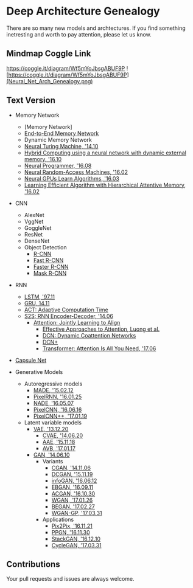 # Deep Architecture Genealogy
There are so many new models and archtectures. If you find something inetresting and worth to pay attention, please let us know.
## Mindmap Coggle Link
https://coggle.it/diagram/Wf5mYoJbsgABUF9P
![https://coggle.it/diagram/Wf5mYoJbsgABUF9P](Neural_Net_Arch_Genealogy.png)
## Text Version
* Memory Network
  * [Memory Network]
  *  [End-to-End Memory Network](https://arxiv.org/pdf/1503.08895.pdf)
  * Dynamic Memory Network
  * [Neural Turing Machine, '14.10](https://arxiv.org/pdf/1410.5401.pdf)
  * [Hybrid Computing using a neural network with dynamic external memory, '16.10](https://www.nature.com/nature/journal/v538/n7626/full/nature20101.html)
  * [Neural Programmer, '16.08](https://arxiv.org/pdf/1511.04834.pdf)
  * [Neural Random-Access Machines, '16.02](https://arxiv.org/pdf/1511.06392.pdf)
  * [Neural GPUs Learn Algorithms, '16.03](https://arxiv.org/pdf/1511.08228.pdf)
  * [Learning Efficient Algorithm with Hierarchical Attentive Memory, '16.02](https://arxiv.org/abs/1602.03218.pdf)
  
* CNN
  * AlexNet
  * VggNet
  * GoggleNet
  * ResNet
  * DenseNet
  * Object Detection
    * [R-CNN](https://arxiv.org/pdf/1311.2524.pdf)
    * [Fast R-CNN](https://arxiv.org/pdf/1504.08083.pdf)
    * [Faster R-CNN](https://arxiv.org/pdf/1506.01497.pdf)
    * [Mask R-CNN](https://arxiv.org/pdf/1703.06870.pdf)
* RNN
  * [LSTM, '97.11](http://www.mitpressjournals.org/doi/10.1162/neco.1997.9.8.1735)
  * [GRU, 14.11](https://arxiv.org/abs/1412.3555)
  * [ACT: Adaptive Computation Time](https://arxiv.org/abs/1603.08983)
  * [S2S: RNN Encoder-Decoder, '14.06](https://arxiv.org/abs/1406.1078)
    * [Attention: Jointly Learning to Align](https://arxiv.org/abs/1409.0473)
      * [Effective Approaches to Attention, Luong et al.](https://arxiv.org/abs/1508.04025)
      * [DCN: Dynamic Coattention Networks](https://arxiv.org/abs/1611.01604)
      * [DCN+](https://arxiv.org/abs/1711.00106)
      * [Transformer: Attention Is All You Need, '17.06](https://arxiv.org/abs/1706.03762)
* [Capsule Net](https://example.com)
* Generative Models
  * Autoregressive models
    * [MADE, '15.02.12](https://arxiv.org/pdf/1502.03509.pdf)
    * [PixelRNN, '16.01.25](https://arxiv.org/pdf/1601.06759.pdf)
    * [NADE, '16.05.07](https://arxiv.org/pdf/1605.02226.pdf)
    * [PixelCNN, '16.06.16](https://arxiv.org/pdf/1606.05328.pdf)
    * [PixelCNN++, '17.01.19](https://arxiv.org/pdf/1701.05517.pdf)
  * Latent variable models
    * [VAE, '13.12.20](https://arxiv.org/pdf/1312.6114.pdf)
      * [CVAE, '14.06.20](https://arxiv.org/pdf/1406.5298.pdf)
      * [AAE, '15.11.18](https://arxiv.org/pdf/1511.05644.pdf)
      * [AVB, '17.01.17](https://arxiv.org/pdf/1701.04722.pdf)
    * [GAN, '14.06.10](https://arxiv.org/abs/1406.2661)
      * Variants
        * [CGAN, '14.11.06](https://arxiv.org/pdf/1411.1784.pdf)
        * [DCGAN, '15.11.19](https://arxiv.org/pdf/1511.06434.pdf)
        * [infoGAN, '16.06.12](https://arxiv.org/pdf/1704.00028.pdf)
        * [EBGAN, '16.09.11](https://arxiv.org/pdf/1609.03126.pdf)
        * [ACGAN, '16.10.30](https://arxiv.org/pdf/1610.09585.pdf)
        * [WGAN, '17.01.26](https://arxiv.org/pdf/1701.07875.pdf)
        * [BEGAN, '17.02.27](https://arxiv.org/pdf/1702.08431.pdf)
        * [WGAN-GP, '17.03.31](https://arxiv.org/pdf/1704.00028.pdf)
      * Applications
        * [Pix2Pix, '16.11.21](https://arxiv.org/pdf/1611.07004v1.pdf)
        * [PPGN, '16.11.30](https://arxiv.org/pdf/1612.00005.pdf)
        * [StackGAN, '16.12.10](https://arxiv.org/pdf/1612.03242.pdf)
        * [CycleGAN, '17.03.31](https://arxiv.org/pdf/1703.10593.pdf)

## Contributions
Your pull requests and issues are always welcome.

